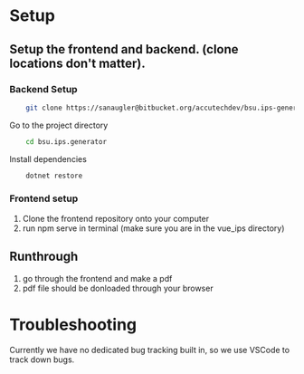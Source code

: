 # Setup

## Setup the frontend and backend. (clone locations don't matter).

### Backend Setup 
```bash
    git clone https://sanaugler@bitbucket.org/accutechdev/bsu.ips-generator.backend.git
```

Go to the project directory

```bash
    cd bsu.ips.generator
```

Install dependencies

```bash
    dotnet restore
```

### Frontend setup

1. Clone the frontend repository onto your computer
2. run npm serve in terminal (make sure you are in the vue_ips directory)

## Runthrough 
1. go through the frontend and make a pdf
1. pdf file should be donloaded through your browser

# Troubleshooting

Currently we have no dedicated bug tracking built in, so we use VSCode to track down bugs.

